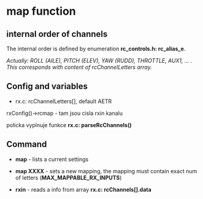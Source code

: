 # map function

## internal order of channels

 The internal order is defined by enumeration **rc_controls.h: rc_alias_e**.

 *Actually: ROLL (AILE), PITCH (ELEV), YAW (RUDD), THROTTLE, AUX1, ... . This corresponds with
 content of rcChannelLetters array.*

## Config and variables

 * rx.c: rcChannelLetters[], default AETR

 rxConfig()->rcmap - tam jsou cisla rxin kanalu

 policka vyplnuje funkce **rx.c: parseRcChannels()**

## Command

 * **map** - lists a current settings

 * **map XXXX** - sets a new mapping, the mapping must contain exact num of letters (**MAX_MAPPABLE_RX_INPUTS**)

 * **rxin** - reads a info from array **rx.c: rcChannels[].data**
